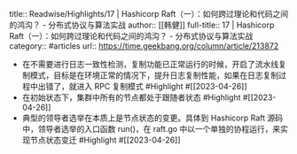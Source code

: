 title:: Readwise/Highlights/17  | Hashicorp Raft（一）：如何跨过理论和代码之间的鸿沟？ - 分布式协议与算法实战
author:: [[韩健]]
full-title:: 17  | Hashicorp Raft（一）：如何跨过理论和代码之间的鸿沟？ - 分布式协议与算法实战
category:: #articles
url:: https://time.geekbang.org/column/article/213872

- 在不需要进行日志一致性检测，复制功能已正常运行的时候，开启了流水线复制模式，目标是在环境正常的情况下，提升日志复制性能，如果在日志复制过程中出错了，就进入 RPC 复制模式 #Highlight #[[2023-04-26]]
- 在初始状态下，集群中所有的节点都处于跟随者状态 #Highlight #[[2023-04-26]]
- 典型的领导者选举在本质上是节点状态的变更。具体到 Hashicorp Raft 源码中，领导者选举的入口函数 run()，在 raft.go 中以一个单独的协程运行，来实现节点状态变迁 #Highlight #[[2023-04-26]]